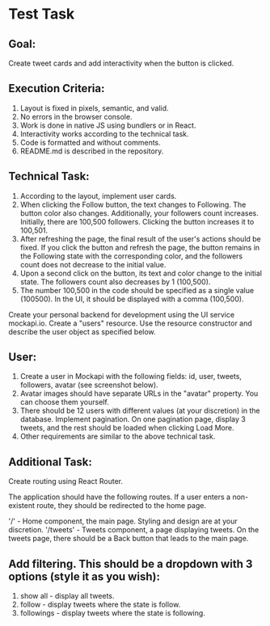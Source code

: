 # Test Task

## Goal:

Create tweet cards and add interactivity when the button is clicked.

## Execution Criteria:

1. Layout is fixed in pixels, semantic, and valid.
2. No errors in the browser console.
3. Work is done in native JS using bundlers or in React.
4. Interactivity works according to the technical task.
5. Code is formatted and without comments.
6. README.md is described in the repository.

## Technical Task:

1. According to the layout, implement user cards.
2. When clicking the Follow button, the text changes to Following. The button
   color also changes. Additionally, your followers count increases. Initially,
   there are 100,500 followers. Clicking the button increases it to 100,501.
3. After refreshing the page, the final result of the user's actions should be
   fixed. If you click the button and refresh the page, the button remains in
   the Following state with the corresponding color, and the followers count
   does not decrease to the initial value.
4. Upon a second click on the button, its text and color change to the initial
   state. The followers count also decreases by 1 (100,500).
5. The number 100,500 in the code should be specified as a single value
   (100500). In the UI, it should be displayed with a comma (100,500).

Create your personal backend for development using the UI service mockapi.io.
Create a "users" resource. Use the resource constructor and describe the user
object as specified below.

## User:

1. Create a user in Mockapi with the following fields: id, user, tweets,
   followers, avatar (see screenshot below).
2. Avatar images should have separate URLs in the "avatar" property. You can
   choose them yourself.
3. There should be 12 users with different values (at your discretion) in the
   database. Implement pagination. On one pagination page, display 3 tweets, and
   the rest should be loaded when clicking Load More.
4. Other requirements are similar to the above technical task.

## Additional Task:

Create routing using React Router.

The application should have the following routes. If a user enters a
non-existent route, they should be redirected to the home page.

'/' - Home component, the main page. Styling and design are at your discretion.
'/tweets' - Tweets component, a page displaying tweets. On the tweets page,
there should be a Back button that leads to the main page.

## Add filtering. This should be a dropdown with 3 options (style it as you wish):

1. show all - display all tweets.
2. follow - display tweets where the state is follow.
3. followings - display tweets where the state is following.
